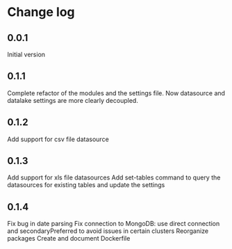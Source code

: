 # Change log
## 0.0.1
Initial version
## 0.1.1
Complete refactor of the modules and the settings file.
Now datasource and datalake settings are more clearly decoupled.
## 0.1.2
Add support for csv file datasource
## 0.1.3
Add support for xls file datasources
Add set-tables command to query the datasources for existing tables and update the settings
## 0.1.4
Fix bug in date parsing
Fix connection to MongoDB: use direct connection and secondaryPreferred to avoid issues in certain clusters
Reorganize packages
Create and document Dockerfile